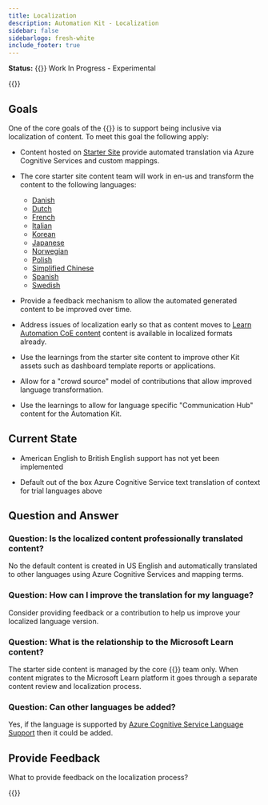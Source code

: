 ```yaml
---
title: Localization
description: Automation Kit - Localization
sidebar: false
sidebarlogo: fresh-white
include_footer: true
---
```


**Status:** {{<externalImage src="https://github.githubassets.com/images/icons/emoji/unicode/1f6a7.png" size="16x16" text="Construction Icon">}} Work In Progress - Experimental

{{<toc>}}

## Goals

One of the core goals of the {{<product-name>}} is to support being inclusive via localization of content. To meet this goal the following apply:

- Content hosted on [Starter Site](https://aka.ms/ak4pp/starter) provide automated translation via Azure Cognitive Services and custom mappings.

- The core starter site content team will work in en-us and transform the content to the following languages:

  - [Danish](https://microsoft.github.io/powercat-automation-kit/da/)
  - [Dutch](https://microsoft.github.io/powercat-automation-kit/nl/)
  - [French](https://microsoft.github.io/powercat-automation-kit/fr/)
  - [Italian](https://microsoft.github.io/powercat-automation-kit/it/)
  - [Korean](https://microsoft.github.io/powercat-automation-kit/ko/)
  - [Japanese](https://microsoft.github.io/powercat-automation-kit/ja/)
  - [Norwegian](https://microsoft.github.io/powercat-automation-kit/nb/)
  - [Polish](https://microsoft.github.io/powercat-automation-kit/pl/)
  - [Simplified Chinese](https://microsoft.github.io/powercat-automation-kit/zh-hans)
  - [Spanish](https://microsoft.github.io/powercat-automation-kit/es/)
  - [Swedish](https://microsoft.github.io/powercat-automation-kit/sv/)

- Provide a feedback mechanism to allow the automated generated content to be improved over time.

- Address issues of localization early so that as content moves to [Learn Automation CoE content](https://aka.ms/AutomationCoE) content is available in localized formats already.

- Use the learnings from the starter site content to improve other Kit assets such as dashboard template reports or applications.

- Allow for a "crowd source" model of contributions that allow improved language transformation.

- Use the learnings to allow for language specific "Communication Hub" content for the Automation Kit.

## Current State

- American English to British English support has not yet been implemented

- Default out of the box Azure Cognitive Service text translation of context for trial languages above

## Question and Answer

### **Question:** Is the localized content professionally translated content?

No the default content is created in US English and automatically translated to other languages using Azure Cognitive Services and mapping terms.

### **Question:** How can I improve the translation for my language?

Consider providing feedback or a contribution to help us improve your localized language version.

### **Question:** What is the relationship to the Microsoft Learn content?

The starter side content is managed by the core {{<product-name>}} team only. When content migrates to the Microsoft Learn platform it goes through a separate content review and localization process.

### **Question:** Can other languages be added?

Yes, if the language is supported by [Azure Cognitive Service Language Support](https://learn.microsoft.com/azure/cognitive-services/language-support) then it could be added.

## Provide Feedback

What to provide feedback on the localization process?

{{<questions  name="localization.json" completed="Thank you for completing questions" showNavigationButtons=false  >}}
